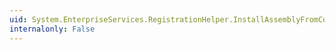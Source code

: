 ```yaml
---
uid: System.EnterpriseServices.RegistrationHelper.InstallAssemblyFromConfig(System.EnterpriseServices.RegistrationConfig@)
internalonly: False
---
```

